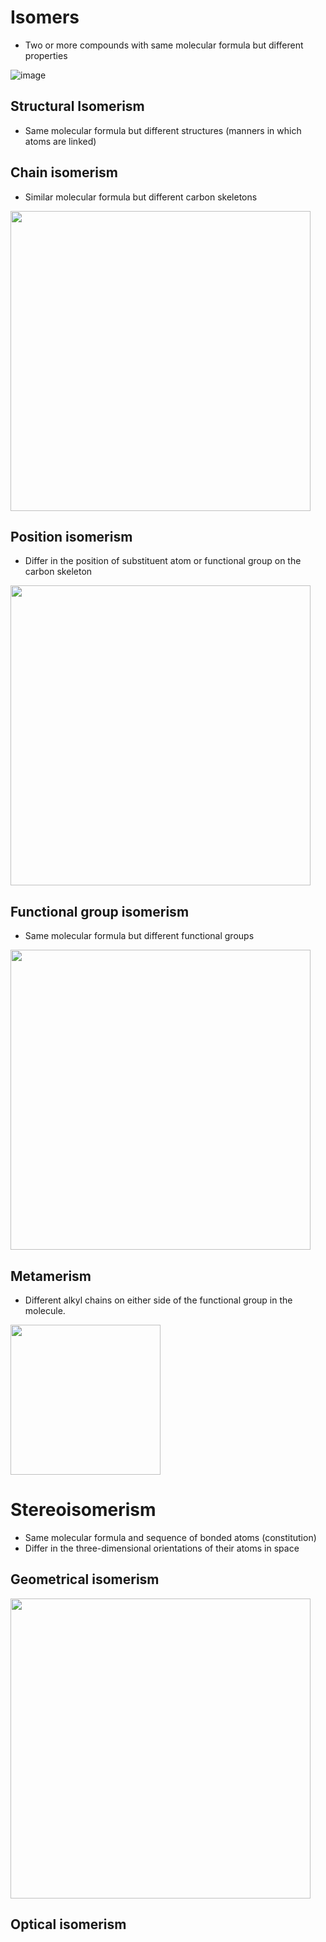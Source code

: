 # Isomers
* Two or more compounds with same molecular formula but different properties

![image](https://user-images.githubusercontent.com/20998959/153242243-fe42613c-8c3e-42d9-a917-443c71123e61.png)

## Structural Isomerism
* Same molecular formula but different structures (manners in which atoms are linked)

## Chain isomerism
* Similar molecular formula but different carbon skeletons

<img width="480" src="https://user-images.githubusercontent.com/20998959/153244705-9b5f9903-8944-4837-a5e4-15787a35a7e1.png">


## Position isomerism
* Differ in the position of substituent atom or functional group on the carbon skeleton

<img width="480" src="https://user-images.githubusercontent.com/20998959/153244596-2d9aab3c-0607-4290-8f08-e081ffca28d2.png">


## Functional group isomerism
* Same molecular formula but different functional groups

<img width="480" src="https://user-images.githubusercontent.com/20998959/153244376-8b40aa9f-c8e0-46ed-9a00-319871599c62.png">


## Metamerism
* Different alkyl chains on either side of the functional group in the molecule. 

<img width="240" src="https://user-images.githubusercontent.com/20998959/153244988-d1241f7b-2f84-412b-afb1-aeefb512ba53.png">


# Stereoisomerism
* Same molecular formula and sequence of bonded atoms (constitution)
* Differ in the three-dimensional orientations of their atoms in space

## Geometrical isomerism
<img width="480" src="https://user-images.githubusercontent.com/20998959/153246392-02bcef99-53a6-46ba-98f0-bf402c8f9975.png">

## Optical isomerism

